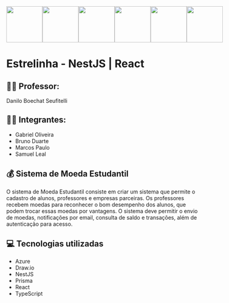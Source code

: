 <div style="display: flex;">
  <img style="width: 95px" src="https://seeklogo.com/images/M/microsoft-azure-logo-85055C44BE-seeklogo.com.png">
  <img style="width: 95px" src="https://images.squarespace-cdn.com/content/v1/5a0db00aa803bb3cf9879f92/1572420904141-IUYZOF19BTEJ3UFEFH6T/Drawio.png?format=2500w">
  <img style="width: 95px" src="https://seeklogo.com/images/N/nestjs-logo-09342F76C0-seeklogo.com.png">
  <img style="width: 95px" src="https://icons-for-free.com/iconfiles/png/512/vscode+icons+type+light+prisma-1324451365475006031.png">
  <img style="width: 95px" src="https://upload.wikimedia.org/wikipedia/commons/thumb/a/a7/React-icon.svg/2300px-React-icon.svg.png">
  <img style="width: 95px" src="https://upload.wikimedia.org/wikipedia/commons/4/4c/Typescript_logo_2020.svg">

</div>

# Estrelinha - NestJS | React


## 👨‍🏫 Professor:
Danilo Boechat Seufitelli


## 👨‍💻 Integrantes:
* Gabriel Oliveira 
* Bruno  Duarte  
* Marcos Paulo  
* Samuel Leal

## 💰 Sistema de Moeda Estudantil
O sistema de Moeda Estudantil consiste em criar um sistema que permite o cadastro de alunos, professores e empresas parceiras. 
Os professores recebem moedas para reconhecer o bom desempenho dos alunos, que podem trocar essas moedas por vantagens. 
O sistema deve permitir o envio de moedas, notificações por email, consulta de saldo e transações, além de autenticação para acesso.



## 💻 Tecnologias utilizadas
 - Azure
 - Draw.io
 - NestJS
 - Prisma
 - React
 - TypeScript

